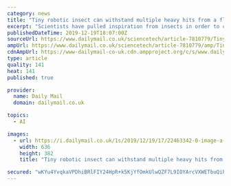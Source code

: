 ```yaml
---
category: news
title: "Tiny robotic insect can withstand multiple heavy hits from a fly swatter"
excerpt: "Scientists have pulled inspiration from insects in order to create a tiny ... It might sound like science fiction, but it's actually more plausible than you might think.' It is also designed ..."
publishedDateTime: 2019-12-19T18:07:00Z
sourceUrl: https://www.dailymail.co.uk/sciencetech/article-7810779/Tiny-robotic-insect-withstand-multiple-heavy-hits-fly-swatter.html
ampUrl: https://www.dailymail.co.uk/sciencetech/article-7810779/amp/Tiny-robotic-insect-withstand-multiple-heavy-hits-fly-swatter.html
cdnAmpUrl: https://www-dailymail-co-uk.cdn.ampproject.org/c/s/www.dailymail.co.uk/sciencetech/article-7810779/amp/Tiny-robotic-insect-withstand-multiple-heavy-hits-fly-swatter.html
type: article
quality: 141
heat: 141
published: true

provider:
  name: Daily Mail
  domain: dailymail.co.uk

topics:
  - AI

images:
  - url: https://i.dailymail.co.uk/1s/2019/12/19/17/22463342-0-image-a-30_1576777846491.jpg
    width: 636
    height: 382
    title: "Tiny robotic insect can withstand multiple heavy hits from a fly swatter"

secured: "wKYu4YvqkaVPDhiBRlFIY24HpR+k5KjYfOmkUlwQZF7L9IOYArcVXWETbuQiPJmqzeBJURF5dtHkckjkYgw4KMUiDkzLVcJI3PmK8pvj6O0O0K3eRwuHeIa6OUmz3QAY8s3CKCB3806HcT22IMczUkqAWufQBLsw1G9mbz6rylt9hqchiFu1t4wsx0OOBfx7GoVGlPR1sAlQX1fksAtzEms+SC5CwVpzM8MCoD+qDfgmYXGf4wdC3QWhmfK8ODpl0keJP/QoP+eTRJgv3FcvvF2DTRCgvdmfOuH5BGvlLSQzjwraJDugCsK4YBdKFQrgDD/1EVPAluWramEnjPfocg==;HrBuBHsowe2sAVdScFyVCg=="
---
```


